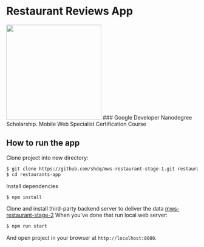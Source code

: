 # Restaurant Reviews App
<img src="https://cherniaev.com/udacity/Google-Dev-EMEA-Badge.png" height="250">
### Google Developer Nanodegree Scholarship. Mobile Web Specialist Certification Course

## How to run the app
Clone project into new directory:
``` bash
$ git clone https://github.com/shdq/mws-restaurant-stage-1.git restaurants-app
$ cd restaurants-app
```
Install dependencies
``` bash
$ npm install
```
Clone and install third-party backend server to deliver the data
[mws-restaurant-stage-2](https://github.com/udacity/mws-restaurant-stage-2)
When you've done that run local web server:
``` bash
$ npm run start
```
And open project in your browser at `http://localhost:8080`.